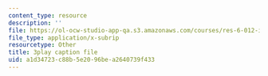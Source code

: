 ```yaml
---
content_type: resource
description: ''
file: https://ol-ocw-studio-app-qa.s3.amazonaws.com/courses/res-6-012-introduction-to-probability-spring-2018/a1d34723c88b5e2096bea2640739f433_Xa6-qJvZkUg.vtt
file_type: application/x-subrip
resourcetype: Other
title: 3play caption file
uid: a1d34723-c88b-5e20-96be-a2640739f433
---
```

